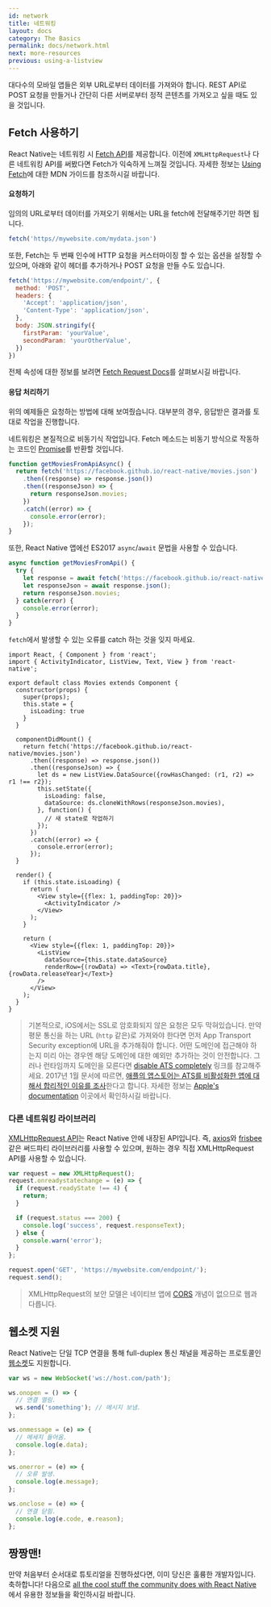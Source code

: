 ```yaml
---
id: network
title: 네트워킹
layout: docs
category: The Basics
permalink: docs/network.html
next: more-resources
previous: using-a-listview
---
```


대다수의 모바일 앱들은 외부 URL로부터 데이터를 가져와야 합니다. REST API로 POST 요청을 만들거나 간단히 다른 서버로부터 정적 콘텐츠를 가져오고 싶을 때도 있을 것입니다.

## Fetch 사용하기

React Native는 네트워킹 시 [Fetch API](https://developer.mozilla.org/en-US/docs/Web/API/Fetch_API)를 제공합니다. 이전에 `XMLHttpRequest`나 다른 네트워킹 API를 써봤다면 Fetch가 익숙하게 느껴질 것입니다. 자세한 정보는 [Using Fetch](https://developer.mozilla.org/en-US/docs/Web/API/Fetch_API/Using_Fetch)에 대한 MDN 가이드를 참조하시길 바랍니다.

#### 요청하기

임의의 URL로부터 데이터를 가져오기 위해서는 URL을 fetch에 전달해주기만 하면 됩니다.

```js
fetch('https//mywebsite.com/mydata.json')
```

또한, Fetch는 두 번째 인수에 HTTP 요청을 커스터마이징 할 수 있는 옵션을 설정할 수 있으며, 아래와 같이 헤더를 추가하거나 POST 요청을 만들 수도 있습니다.

```js
fetch('https://mywebsite.com/endpoint/', {
  method: 'POST',
  headers: {
    'Accept': 'application/json',
    'Content-Type': 'application/json',
  },
  body: JSON.stringify({
    firstParam: 'yourValue',
    secondParam: 'yourOtherValue',
  })
})
```


전체 속성에 대한 정보를 보려면 [Fetch Request Docs](https://developer.mozilla.org/en-US/docs/Web/API/Request)를 살펴보시길 바랍니다.

#### 응답 처리하기

위의 예제들은 요청하는 방법에 대해 보여줬습니다. 대부분의 경우, 응답받은 결과를 토대로 작업을 진행합니다.

네트워킹은 본질적으로 비동기식 작업입니다. Fetch 메소드는 비동기 방식으로 작동하는 코드인 [Promise](https://developer.mozilla.org/en-US/docs/Web/JavaScript/Reference/Global_Objects/Promise)를 반환할 것입니다.

  ```js
  function getMoviesFromApiAsync() {
    return fetch('https://facebook.github.io/react-native/movies.json')
      .then((response) => response.json())
      .then((responseJson) => {
        return responseJson.movies;
      })
      .catch((error) => {
        console.error(error);
      });
  }
  ```

또한, React Native 앱에선 ES2017 `async`/`await` 문법을 사용할 수 있습니다.

  ```js
  async function getMoviesFromApi() {
    try {
      let response = await fetch('https://facebook.github.io/react-native/movies.json');
      let responseJson = await response.json();
      return responseJson.movies;
    } catch(error) {
      console.error(error);
    }
  }
  ```

`fetch`에서 발생할 수 있는 오류를 catch 하는 것을 잊지 마세요.

```SnackPlayer?name=Fetch%20Example
import React, { Component } from 'react';
import { ActivityIndicator, ListView, Text, View } from 'react-native';

export default class Movies extends Component {
  constructor(props) {
    super(props);
    this.state = {
      isLoading: true
    }
  }

  componentDidMount() {
    return fetch('https://facebook.github.io/react-native/movies.json')
      .then((response) => response.json())
      .then((responseJson) => {
        let ds = new ListView.DataSource({rowHasChanged: (r1, r2) => r1 !== r2});
        this.setState({
          isLoading: false,
          dataSource: ds.cloneWithRows(responseJson.movies),
        }, function() {
          // 새 state로 작업하기
        });
      })
      .catch((error) => {
        console.error(error);
      });
  }

  render() {
    if (this.state.isLoading) {
      return (
        <View style={{flex: 1, paddingTop: 20}}>
          <ActivityIndicator />
        </View>
      );
    }

    return (
      <View style={{flex: 1, paddingTop: 20}}>
        <ListView
          dataSource={this.state.dataSource}
          renderRow={(rowData) => <Text>{rowData.title}, {rowData.releaseYear}</Text>}
        />
      </View>
    );
  }
}
```
> 기본적으로, iOS에서는 SSL로 암호화되지 않은 요청은 모두 막혀있습니다. 만약 평문 통신을 하는 URL (`http` 같은)로 가져와야 한다면 먼저 App Transport Security exception에 URL을 추가해줘야 합니다. 어떤 도메인에 접근해야 하는지 미리 아는 경우엔 해당 도메인에 대한 예외만 추가하는 것이 안전합니다. 그러나 런타임까지 도메인을 모른다면 [disable ATS completely](docs/integration-with-existing-apps.html#app-transport-security) 링크를 참고해주세요. 2017년 1월 문서에 따르면, [애플의 앱스토어는 ATS를 비활성화한 앱에 대해서 합리적인 이유를 조사](https://forums.developer.apple.com/thread/48979)한다고 합니다. 자세한 정보는 [Apple's documentation](https://developer.apple.com/library/ios/documentation/General/Reference/InfoPlistKeyReference/Articles/CocoaKeys.html#//apple_ref/doc/uid/TP40009251-SW33) 이곳에서 확인하시길 바랍니다.

### 다른 네트워킹 라이브러리

[XMLHttpRequest API](https://developer.mozilla.org/en-US/docs/Web/API/XMLHttpRequest)는 React Native 안에 내장된 API입니다. 즉, [axios](https://github.com/mzabriskie/axios)와 [frisbee](https://github.com/niftylettuce/frisbee) 같은 써드파티 라이브러리를 사용할 수 있으며, 원하는 경우 직접 XMLHttpRequest API를 사용할 수 있습니다.

```js
var request = new XMLHttpRequest();
request.onreadystatechange = (e) => {
  if (request.readyState !== 4) {
    return;
  }

  if (request.status === 200) {
    console.log('success', request.responseText);
  } else {
    console.warn('error');
  }
};

request.open('GET', 'https://mywebsite.com/endpoint/');
request.send();
```

> XMLHttpRequest의 보안 모델은 네이티브 앱에 [CORS](http://en.wikipedia.org/wiki/Cross-origin_resource_sharing) 개념이 없으므로 웹과 다릅니다.

## 웹소켓 지원

React Native는 단일 TCP 연결을 통해 full-duplex 통신 채널을 제공하는 프로토콜인 [웹소켓](https://developer.mozilla.org/en-US/docs/Web/API/WebSocket)도 지원합니다.

```js
var ws = new WebSocket('ws://host.com/path');

ws.onopen = () => {
  // 연결 열림.
  ws.send('something'); // 메시지 보냄.
};

ws.onmessage = (e) => {
  // 메세지 들어옴.
  console.log(e.data);
};

ws.onerror = (e) => {
  // 오류 발생.
  console.log(e.message);
};

ws.onclose = (e) => {
  // 연결 닫힘.
  console.log(e.code, e.reason);
};
```

## 짱짱맨!

만약 처음부터 순서대로 튜토리얼을 진행하셨다면, 이미 당신은 훌륭한 개발자입니다. 축하합니다! 다음으로 [all the cool stuff the community does with React Native](docs/more-resources.html)에서 유용한 정보들을 확인하시길 바랍니다.